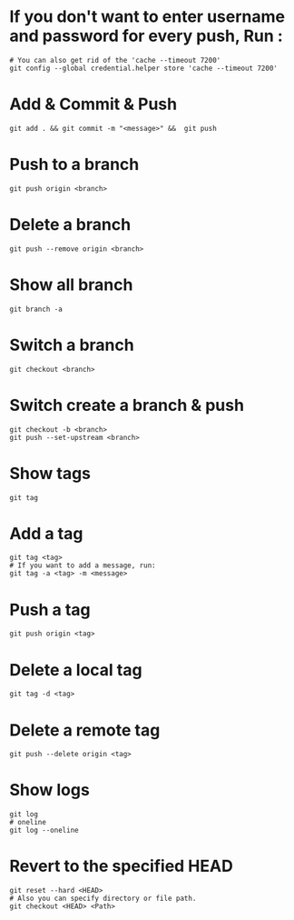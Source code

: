 # If you don't want to enter username and password for every push, Run :
```
# You can also get rid of the 'cache --timeout 7200'
git config --global credential.helper store 'cache --timeout 7200'
```
# Add & Commit & Push
```
git add . && git commit -m "<message>" &&  git push 
```
# Push to a branch
```
git push origin <branch>
```
# Delete a branch
```
git push --remove origin <branch>
```
# Show all branch
```
git branch -a
```
# Switch a branch
```
git checkout <branch>
```
# Switch create a branch & push
```
git checkout -b <branch>
git push --set-upstream <branch>
```
# Show tags
```
git tag
```
# Add a tag
```
git tag <tag>
# If you want to add a message, run:
git tag -a <tag> -m <message>
```
# Push a tag
```
git push origin <tag>
```
# Delete a local tag
```
git tag -d <tag>
```
# Delete a remote tag
```
git push --delete origin <tag>
```
# Show logs
```
git log
# oneline
git log --oneline
```
# Revert to the specified HEAD
```
git reset --hard <HEAD>
# Also you can specify directory or file path.
git checkout <HEAD> <Path>
```

